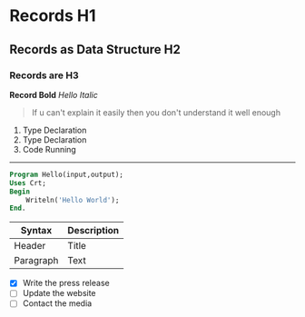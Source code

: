 # Records H1
## Records as Data Structure H2
### Records are H3 

**Record Bold**
*Hello Italic*

> If u can't explain it easily then you don't understand it well enough

1. Type Declaration
2. Type Declaration
3. Code Running

---
```Pascal
Program Hello(input,output);
Uses Crt;
Begin
    Writeln('Hello World');
End.
```
| Syntax | Description |
| ----------- | ----------- |
| Header | Title |
| Paragraph | Text |

- [x] Write the press release
- [ ] Update the website
- [ ] Contact the media